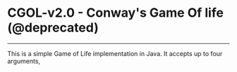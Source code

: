 # CGOL-v2.0 - Conway's Game Of life (@deprecated)
----------------------------------------------------------------------
This is a simple Game of Life implementation in Java. It accepts up to
four arguments,

